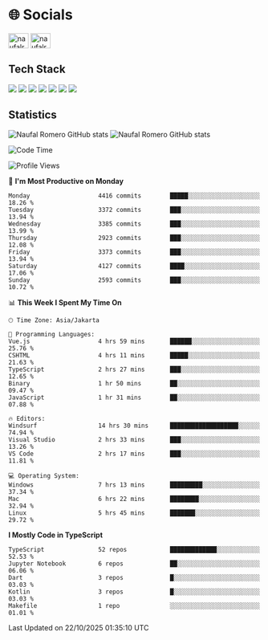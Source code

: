 <h1 align="">🌐 Socials</h1>
<p align="left">
<a href="https://linkedin.com/in/naufal-romero-putra-pratama-9ab816177/" target="blank"><img align="center" src="https://raw.githubusercontent.com/rahuldkjain/github-profile-readme-generator/master/src/images/icons/Social/linked-in-alt.svg" alt="naufalromero" height="30" width="40" /></a>
<a href="https://instagram.com/naufalromero" target="blank"><img align="center" src="https://raw.githubusercontent.com/rahuldkjain/github-profile-readme-generator/master/src/images/icons/Social/instagram.svg" alt="naufalromero" height="30" width="40" /></a>
</p>


<h2 align="">Tech Stack</h2>
<div align="">
  <img src="https://img.shields.io/badge/next.js-000000?style=for-the-badge&logo=nextdotjs&logoColor=white"/>
 <img src="https://img.shields.io/badge/typescript-%23007ACC.svg?style=for-the-badge&logo=typescript&logoColor=white"/>
 <img src="https://img.shields.io/badge/react-%2320232a.svg?style=for-the-badge&logo=react&logoColor=%2361DAFB"/>
 <img src="https://img.shields.io/badge/tailwindcss-%2338B2AC.svg?style=for-the-badge&logo=tailwind-css&logoColor=white"/>
 <img src="https://img.shields.io/badge/Prisma-3982CE?style=for-the-badge&logo=Prisma&logoColor=white"/>
 <img src="https://img.shields.io/badge/javascript-%23323330.svg?style=for-the-badge&logo=javascript&logoColor=%23F7DF1E"/>
 <img src="https://img.shields.io/badge/java-%23ED8B00.svg?style=for-the-badge&logo=openjdk&logoColor=white"/>
</div>


<h2 align="">Statistics</h2>
<div align="">
<img src="https://github-readme-stats-xi-nine-74.vercel.app/api?username=romves&show_icons=true&theme=tokyonight&include_all_commits=true&count_private=true" alt="Naufal Romero GitHub stats"/>
<img src="https://github-readme-stats-xi-nine-74.vercel.app/api/top-langs/?username=romves&theme=tokyonight&hide_border=false&include_all_commits=true&count_private=true&layout=compact" alt="Naufal Romero GitHub stats"/>
</div>

<!--START_SECTION:waka-->
![Code Time](http://img.shields.io/badge/Code%20Time-3%2C011%20hrs%2032%20mins-blue)

![Profile Views](http://img.shields.io/badge/Profile%20Views-0-blue)

📅 **I'm Most Productive on Monday** 

```text
Monday                   4416 commits        █████░░░░░░░░░░░░░░░░░░░░   18.26 % 
Tuesday                  3372 commits        ███░░░░░░░░░░░░░░░░░░░░░░   13.94 % 
Wednesday                3385 commits        ███░░░░░░░░░░░░░░░░░░░░░░   13.99 % 
Thursday                 2923 commits        ███░░░░░░░░░░░░░░░░░░░░░░   12.08 % 
Friday                   3373 commits        ███░░░░░░░░░░░░░░░░░░░░░░   13.94 % 
Saturday                 4127 commits        ████░░░░░░░░░░░░░░░░░░░░░   17.06 % 
Sunday                   2593 commits        ███░░░░░░░░░░░░░░░░░░░░░░   10.72 % 
```


📊 **This Week I Spent My Time On** 

```text
🕑︎ Time Zone: Asia/Jakarta

💬 Programming Languages: 
Vue.js                   4 hrs 59 mins       ██████░░░░░░░░░░░░░░░░░░░   25.76 % 
CSHTML                   4 hrs 11 mins       █████░░░░░░░░░░░░░░░░░░░░   21.63 % 
TypeScript               2 hrs 27 mins       ███░░░░░░░░░░░░░░░░░░░░░░   12.65 % 
Binary                   1 hr 50 mins        ██░░░░░░░░░░░░░░░░░░░░░░░   09.47 % 
JavaScript               1 hr 31 mins        ██░░░░░░░░░░░░░░░░░░░░░░░   07.88 % 

🔥 Editors: 
Windsurf                 14 hrs 30 mins      ███████████████████░░░░░░   74.94 % 
Visual Studio            2 hrs 33 mins       ███░░░░░░░░░░░░░░░░░░░░░░   13.26 % 
VS Code                  2 hrs 17 mins       ███░░░░░░░░░░░░░░░░░░░░░░   11.81 % 

💻 Operating System: 
Windows                  7 hrs 13 mins       █████████░░░░░░░░░░░░░░░░   37.34 % 
Mac                      6 hrs 22 mins       ████████░░░░░░░░░░░░░░░░░   32.94 % 
Linux                    5 hrs 45 mins       ███████░░░░░░░░░░░░░░░░░░   29.72 % 
```

**I Mostly Code in TypeScript** 

```text
TypeScript               52 repos            █████████████░░░░░░░░░░░░   52.53 % 
Jupyter Notebook         6 repos             ██░░░░░░░░░░░░░░░░░░░░░░░   06.06 % 
Dart                     3 repos             █░░░░░░░░░░░░░░░░░░░░░░░░   03.03 % 
Kotlin                   3 repos             █░░░░░░░░░░░░░░░░░░░░░░░░   03.03 % 
Makefile                 1 repo              ░░░░░░░░░░░░░░░░░░░░░░░░░   01.01 % 
```




 Last Updated on 22/10/2025 01:35:10 UTC
<!--END_SECTION:waka-->
